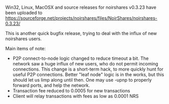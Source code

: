 Win32, Linux, MacOSX and source releases for noirshares v0.3.23 have been uploaded to
https://sourceforge.net/projects/noirshares/files/NoirShares/noirshares-0.3.23/

This is another quick bugfix release, trying to deal with the influx of new noirshares users.

Main items of note:

* P2P connect-to-node logic changed to reduce timeout a bit.  The network saw a huge influx of new users, who do not permit incoming connections.  This change is a short-term hack, to more quickly hunt for useful P2P connections.  Better "leaf node" logic is in the works, but this should let us limp along until then.  One may use -upnp to properly forward ports, and help the network.
* Transaction fee reduced to 0.0005 for new transactions
* Client will relay transactions with fees as low as 0.0001 NRS
